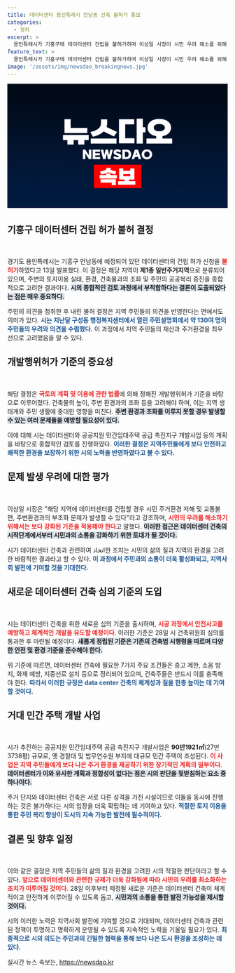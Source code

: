 ```yaml
---
title: 데이터센터 용인특례시 언남동 신축 불허가 통보
categories:
  - 정치
excerpt: >
  용인특례시가 기흥구에 데이터센터 건립을 불허가하며 이상일 시장이 시민 우려 해소를 위해 강화된 기준을 적용하겠다고 밝혔습니다. 지역 주민과의 소통을 통해 신중하게 결정한 이번 조치는 주거환경 유지에 중점을 두고 있습니다.
feature_text: >
  용인특례시가 기흥구에 데이터센터 건립을 불허가하며 이상일 시장이 시민 우려 해소를 위해 강화된 기준을 적용하겠다고 밝혔습니다. 지역 주민과의 소통을 통해 신중하게 결정한 이번 조치는 주거환경 유지에 중점을 두고 있습니다.
image: '/assets/img/newsdao_breakingnews.jpg'
---
```


<p><img src="/assets/img/newsdao_breakingnews.jpg" alt="koreaapp 속보" /></p>

<h2 data-ke-size="size26">기흥구 데이터센터 건립 허가 불허 결정</h2>

<p data-ke-size="size16">&nbsp;</p>

<p>경기도 용인특례시는 기흥구 언남동에 예정되어 있던 데이터센터의 건립 허가 신청을 <b><span style="color: #ee2323;">불허가</span></b>하였다고 13일 발표했다. 이 결정은 해당 지역이 <strong>제1종 일반주거지역</strong>으로 분류되어 있으며, 주변의 토지이용 실태, 환경, 건축물과의 조화 및 주민의 공공복리 증진을 종합적으로 고려한 결과이다. <b><span style="background-color: #21538527;">시의 종합적인 검토 과정에서 부적합하다는 결론이 도출되었다는 점은 매우 중요하다.</span></b> </p>

<p>주민의 의견을 청취한 후 내린 불허 결정은 지역 주민들의 의견을 반영한다는 면에서도 의미가 있다. <b><span style="color: #1a5490;">시는 지난달 구성동 행정복지센터에서 열린 주민설명회에서 약 130여 명의 주민들의 우려와 의견을 수렴했다.</span></b> 이 과정에서 지역 주민들의 재산과 주거환경을 최우선으로 고려했음을 알 수 있다. </p>

<h2 data-ke-size="size26">개발행위허가 기준의 중요성</h2>

<p data-ke-size="size16">&nbsp;</p>

<p>해당 결정은 <b><span style="color: #ee2323;">국토의 계획 및 이용에 관한 법률</span></b>에 의해 정해진 개발행위허가 기준을 바탕으로 이루어졌다. 건축물의 높이, 주변 환경과의 조화 등을 고려해야 하며, 이는 지역 생태계와 주민 생활에 중대한 영향을 미친다. <b><span style="background-color: #21538527;">주변 환경과 조화를 이루지 못할 경우 발생할 수 있는 여러 문제들을 예방할 필요성이 있다.</span></b> </p>

<p>이에 대해 시는 데이터센터와 공공지원 민간임대주택 공급 촉진지구 개발사업 등의 계획을 바탕으로 종합적인 검토를 진행하였다. <b><span style="color: #1a5490;">이러한 결정은 지역주민들에게 보다 안전하고 쾌적한 환경을 보장하기 위한 시의 노력을 반영하였다고 볼 수 있다.</span></b> </p>

<h2 data-ke-size="size26">문제 발생 우려에 대한 평가</h2>

<p data-ke-size="size16">&nbsp;</p>

<p>이상일 시장은 "해당 지역에 데이터센터를 건립할 경우 시민 주거환경 저해 및 교통불편, 주변환경과의 부조화 문제가 발생할 수 있다"라고 강조하며, <b><span style="color: #ee2323;">시민의 우려를 해소하기 위해서는 보다 강화된 기준을 적용해야 한다</span></b>고 말했다. <b><span style="background-color: #21538527;">이러한 접근은 데이터센터 건축의 시작단계에서부터 시민과의 소통을 강화하기 위한 토대가 될 것이다.</span></b> </p>

<p>시가 데이터센터 건축과 관련하여 اتخاذ한 조치는 시민의 삶의 질과 지역의 환경을 고려한 바람직한 결과라고 할 수 있다. <b><span style="color: #1a5490;">이 과정에서 주민과의 소통이 더욱 활성화되고, 지역사회 발전에 기여할 것을 기대한다.</span></b> </p>

<h2 data-ke-size="size26">새로운 데이터센터 건축 심의 기준의 도입</h2>

<p data-ke-size="size16">&nbsp;</p>

<p>시는 데이터센터 건축을 위한 새로운 심의 기준을 출시하며, <b><span style="color: #ee2323;">시공 과정에서 안전사고를 예방하고 체계적인 개발을 유도할 예정이다</span></b>. 이러한 기준은 28일 시 건축위원회 심의를 통과한 후 마련될 예정이다. <b><span style="background-color: #21538527;">새롭게 정립된 기준은 기존의 건축법 시행령을 따르며 다양한 안전 및 환경 기준을 준수해야 한다.</span></b> </p>

<p>위 기준에 따르면, 데이터센터 건축에 필요한 7가지 주요 조건들은 층고 제한, 소음 방지, 화재 예방, 지중선로 설치 등으로 정리되어 있으며, 건축주들은 반드시 이를 충족해야 한다. <b><span style="color: #1a5490;">따라서 이러한 규정은 data center 건축의 체계성과 질을 한층 높이는 데 기여할 것이다.</span></b> </p>

<h2 data-ke-size="size26">거대 민간 주택 개발 사업</h2>

<p data-ke-size="size16">&nbsp;</p>

<p>시가 추진하는 공공지원 민간임대주택 공급 촉진지구 개발사업은 <strong>90만1921㎡</strong>(27만3738평) 규모로, 옛 경찰대 및 법무연수원 부지에 대규모 민간 주택이 조성된다. <b><span style="color: #ee2323;">이 사업은 지역 주민들에게 보다 나은 주거 환경을 제공하기 위한 장기적인 계획의 일부이다.</span></b> <b><span style="background-color: #21538527;">데이터센터가 이와 유사한 계획과 정합성이 없다는 점은 시의 판단을 뒷받침하는 요소 중 하나이다.</span></b> </p>

<p>주거 단지와 데이터센터 건축은 서로 다른 성격을 가진 시설이므로 이들을 동시에 진행하는 것은 불가하다는 시의 입장을 더욱 확립하는 데 기여하고 있다. <b><span style="color: #1a5490;">적절한 토지 이용을 통한 주민 복리 향상이 도시의 지속 가능한 발전에 필수적이다.</span></b> </p>

<h2 data-ke-size="size26">결론 및 향후 일정</h2>

<p data-ke-size="size16">&nbsp;</p>

<p>이와 같은 결정은 지역 주민들의 삶의 질과 환경을 고려한 시의 적절한 판단이라고 할 수 있다. <b><span style="color: #ee2323;">앞으로 데이터센터와 관련한 규제가 더욱 강화됨에 따라 시민의 우려를 최소화하는 조치가 이루어질 것이다.</span></b> 28일 이후부터 제정될 새로운 기준은 데이터센터 건축이 체계적이고 안전하게 이루어질 수 있도록 돕고, <b><span style="background-color: #21538527;">시민과의 소통을 통한 발전 가능성을 제시할 것이다.</span></b> </p>

<p>시의 이러한 노력은 지역사회 발전에 기여할 것으로 기대되며, 데이터센터 건축과 관련된 정책이 투명하고 명확하게 운영될 수 있도록 지속적인 노력을 기울일 필요가 있다. <b><span style="color: #1a5490;">최종적으로 시의 의도는 주민과의 긴밀한 협력을 통해 보다 나은 도시 환경을 조성하는 데 있다.</span></b> </p>

<p data-ke-size="size16"></p>
실시간 뉴스 속보는, <a href="https://newsdao.kr" rel="dofollow">https://newsdao.kr</a>


